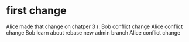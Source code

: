 # first change

Alice made that change on chatper 3 (:
Bob conflict change
Alice conflict change
Bob learn about rebase
new admin branch
Alice conflict change
